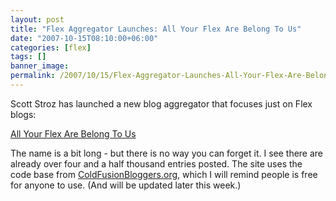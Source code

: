 ```yaml
---
layout: post
title: "Flex Aggregator Launches: All Your Flex Are Belong To Us"
date: "2007-10-15T08:10:00+06:00"
categories: [flex]
tags: []
banner_image: 
permalink: /2007/10/15/Flex-Aggregator-Launches-All-Your-Flex-Are-Belong-To-Us
---
```


Scott Stroz has launched a new blog aggregator that focuses just on Flex blogs:

<a href="http://www.allyourflexarebelongtous.com/index.cfm">All Your Flex Are Belong To Us</a>

The name is a bit long - but there is no way you can forget it. I see there are already over four and a half thousand entries posted. The site uses the code base from <a href="http://www.coldfusionbloggers.org">ColdFusionBloggers.org</a>, which I will remind people is free for anyone to use. (And will be updated later this week.)